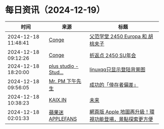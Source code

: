 ﻿# 每日资讯（2024-12-19）

|时间|来源|标题|
|---|---|---|
|2024-12-18 11:48:41|[Conge](https://conge.github.io/feed.xml)|[父范学堂 2450 Europa 和 胡桃夹子](https://conge.livingwithfcs.org/2024/12/18/NewDaddy-shows/)|
|2024-12-18 09:12:26|[Conge](https://conge.github.io/feed.xml)|[折返点 2450 SU年会](https://conge.livingwithfcs.org/2024/12/18/ReturnPoint-celebration/)|
|2024-12-18 18:20:00|[plus studio - Stud...](https://studyinglover.com/atom.xml)|[linuxqq只显示登陆背景图](https://studyinglover.com/2024/12/18/linuxqq%E5%8F%AA%E6%98%BE%E7%A4%BA%E7%99%BB%E9%99%86%E8%83%8C%E6%99%AF%E5%9B%BE/)|
|2024-12-18 09:56:05|[Mr. PM 下午先生](http://feeds.feedburner.com/pmmustknow)|[成功的「倖存者偏差」](https://mrpm.cc/?p=1745)|
|2024-12-18 10:38:23|[KAIX.IN](https://kaix.in/feed/)|[未来](https://kaix.in/2024/1218-futekisetsunimohodogaaru/)|
|2024-12-18 02:01:33|[蘋果迷 APPLEFANS](https://applefans.today/feed/)|[網頁版 Apple 地圖再升級！環視功能登場，景點探索更方便](https://applefans.today/2024-12-web-apple-maps-add-look-around-features/)|

